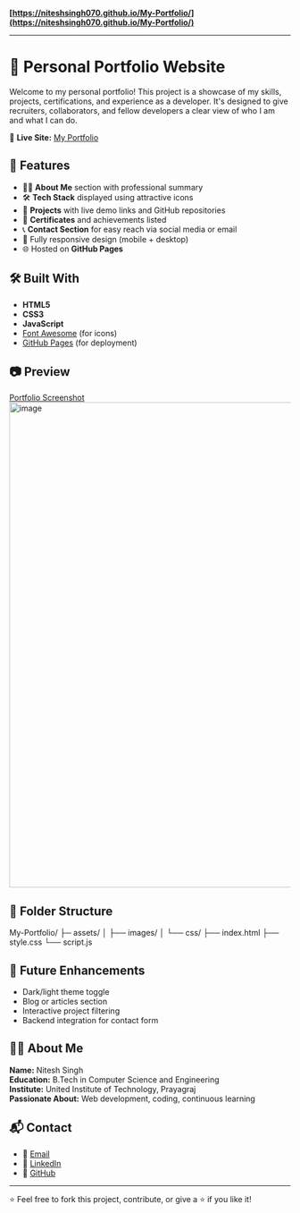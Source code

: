 **[https://niteshsingh070.github.io/My-Portfolio/](https://niteshsingh070.github.io/My-Portfolio/)**

---
# 💼 Personal Portfolio Website

Welcome to my personal portfolio! This project is a showcase of my skills, projects, certifications, and experience as a developer. It's designed to give recruiters, collaborators, and fellow developers a clear view of who I am and what I can do.

🔗 **Live Site:** [My Portfolio](https://niteshsingh070.github.io/My-Portfolio/)

## 🚀 Features

- 🧑‍💻 **About Me** section with professional summary
- 🛠️ **Tech Stack** displayed using attractive icons
- 📁 **Projects** with live demo links and GitHub repositories
- 📜 **Certificates** and achievements listed
- 📞 **Contact Section** for easy reach via social media or email
- 📱 Fully responsive design (mobile + desktop)
- 🌐 Hosted on **GitHub Pages**

## 🛠️ Built With

- **HTML5**
- **CSS3**
- **JavaScript**
- [Font Awesome](https://fontawesome.com/) (for icons)
- [GitHub Pages](https://pages.github.com/) (for deployment)

## 📷 Preview

[Portfolio Screenshot](<img width="1889" height="868" alt="image" src="https://github.com/user-attachments/assets/30a47da3-0bc5-40ce-b2f6-232832aa2ff9" />)
<img width="1889" height="868" alt="image" src="https://github.com/user-attachments/assets/d554ce60-5853-40db-9b02-2e6405e10cdd" />


## 📁 Folder Structure

My-Portfolio/
├─ assets/
│   ├── images/
│   └── css/
├── index.html
├── style.css
└── script.js

## 🧠 Future Enhancements

- Dark/light theme toggle
- Blog or articles section
- Interactive project filtering
- Backend integration for contact form

## 🧑‍💼 About Me

**Name:** Nitesh Singh  
**Education:** B.Tech in Computer Science and Engineering  
**Institute:** United Institute of Technology, Prayagraj  
**Passionate About:** Web development, coding, continuous learning

## 📬 Contact

- 📧 [Email](mailto:singhnitesh.2510@gmail.com)
- 🔗 [LinkedIn](https://www.linkedin.com/in/niteshsingh070/)
- 🐙 [GitHub](https://github.com/niteshsingh070)

---

⭐️ Feel free to fork this project, contribute, or give a ⭐ if you like it!



